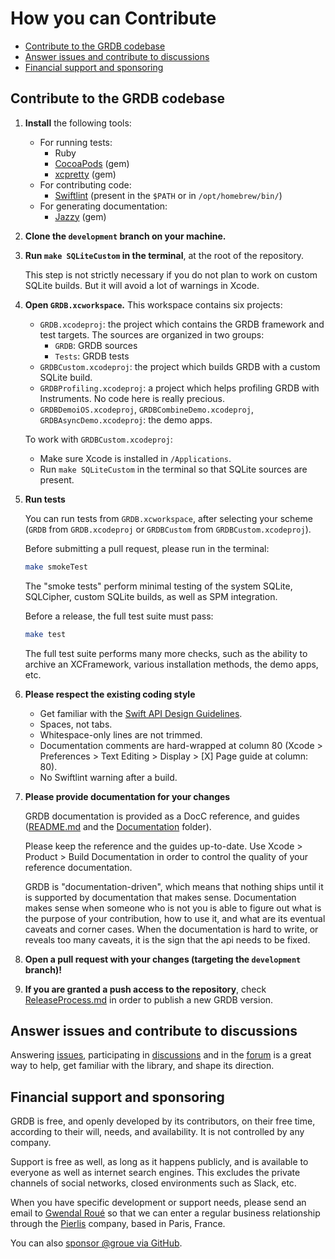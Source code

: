 How you can Contribute
======================

- [Contribute to the GRDB codebase]
- [Answer issues and contribute to discussions]
- [Financial support and sponsoring]

## Contribute to the GRDB codebase

1. **Install** the following tools:

    - For running tests:
        - Ruby
        - [CocoaPods](https://cocoapods.org) (gem)
        - [xcpretty](https://github.com/xcpretty/xcpretty) (gem)
    - For contributing code:
        - [Swiftlint](https://github.com/realm/SwiftLint) (present in the `$PATH` or in `/opt/homebrew/bin/`)
    - For generating documentation:
        - [Jazzy](https://github.com/realm/jazzy) (gem)

2. **Clone the `development` branch on your machine.**

3. **Run `make SQLiteCustom` in the terminal**, at the root of the repository.
    
    This step is not strictly necessary if you do not plan to work on custom SQLite builds. But it will avoid a lot of warnings in Xcode.

4. **Open `GRDB.xcworkspace`.** This workspace contains six projects:
    
    - `GRDB.xcodeproj`: the project which contains the GRDB framework and test targets. The sources are organized in two groups:
        - `GRDB`: GRDB sources
        - `Tests`: GRDB tests
    - `GRDBCustom.xcodeproj`: the project which builds GRDB with a custom SQLite build.
    - `GRDBProfiling.xcodeproj`: a project which helps profiling GRDB with Instruments. No code here is really precious.
    - `GRDBDemoiOS.xcodeproj`, `GRDBCombineDemo.xcodeproj`, `GRDBAsyncDemo.xcodeproj`: the demo apps.
    
    To work with `GRDBCustom.xcodeproj`:
    
    - Make sure Xcode is installed in `/Applications`.
    - Run `make SQLiteCustom` in the terminal so that SQLite sources are present.

5. **Run tests**
    
    You can run tests from `GRDB.xcworkspace`, after selecting your scheme (`GRDB` from `GRDB.xcodeproj` or `GRDBCustom` from `GRDBCustom.xcodeproj`).
    
    Before submitting a pull request, please run in the terminal:
    
    ```sh
    make smokeTest
    ```
    
    The "smoke tests" perform minimal testing of the system SQLite, SQLCipher, custom SQLite builds, as well as SPM integration.
    
    Before a release, the full test suite must pass:
    
    ```sh
    make test
    ```
    
    The full test suite performs many more checks, such as the ability to archive an XCFramework, various installation methods, the demo apps, etc.
    
6. **Please respect the existing coding style**
    
    - Get familiar with the [Swift API Design Guidelines](https://www.swift.org/documentation/api-design-guidelines/).
    - Spaces, not tabs.
    - Whitespace-only lines are not trimmed.
    - Documentation comments are hard-wrapped at column 80 (Xcode > Preferences > Text Editing > Display > [X] Page guide at column: 80).
    - No Swiftlint warning after a build.


7. **Please provide documentation for your changes**

    GRDB documentation is provided as a DocC reference, and guides ([README.md](README.md) and the [Documentation](Documentation) folder).
    
    Please keep the reference and the guides up-to-date. Use Xcode > Product > Build Documentation in order to control the quality of your reference documentation.
    
    GRDB is "documentation-driven", which means that nothing ships until it is supported by documentation that makes sense. Documentation makes sense when someone who is not you is able to figure out what is the purpose of your contribution, how to use it, and what are its eventual caveats and corner cases. When the documentation is hard to write, or reveals too many caveats, it is the sign that the api needs to be fixed.
    
8. **Open a pull request with your changes (targeting the `development` branch)!**

9. **If you are granted a push access to the repository**, check [ReleaseProcess.md](Documentation/ReleaseProcess.md) in order to publish a new GRDB version.


## Answer issues and contribute to discussions

Answering [issues](https://github.com/groue/GRDB.swift/issues), participating in [discussions](https://github.com/groue/GRDB.swift/discussions) and in the [forum](https://forums.swift.org/c/related-projects/grdb/36) is a great way to help, get familiar with the library, and shape its direction.


## Financial support and sponsoring

GRDB is free, and openly developed by its contributors, on their free time, according to their will, needs, and availability. It is not controlled by any company.

Support is free as well, as long as it happens publicly, and is available to everyone as well as internet search engines. This excludes the private channels of social networks, closed environments such as Slack, etc.

When you have specific development or support needs, please send an email to [Gwendal Roué](mailto:gr@pierlis.com) so that we can enter a regular business relationship through the [Pierlis](http://pierlis.com/) company, based in Paris, France.

You can also [sponsor @groue via GitHub](https://github.com/sponsors/groue).


[Contribute to the GRDB codebase]: #contribute-to-the-grdb-codebase
[Answer issues and contribute to discussions]: #answer-issues-and-contribute-to-discussions
[Financial support and sponsoring]: #financial-support-and-sponsoring

